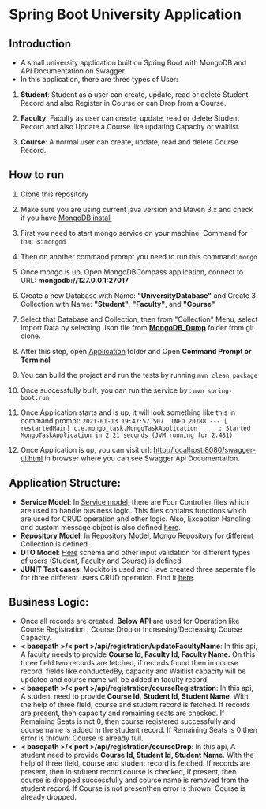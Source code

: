 
# Spring Boot University Application


## Introduction

 - A small university application built on Spring Boot with MongoDB and API Documentation on Swagger.
 - In this application, there are three types of User:
 
 1. **Student**: Student as a user can create, update, read or delete Student Record and also Register in Course or can Drop from a Course.
 
 2. **Faculty**: Faculty as user can create, update, read or delete Student Record and also Update a Course like updating Capacity or waitlist.
 
 3. **Course**: A normal user can create, update, read and delete Course Record.

## How to run

 1.  Clone this repository
 2.   Make sure you are using current java version and Maven 3.x and check if you have [MongoDB install](https://www.mongodb.com/try/download/community)
 3.  First you need to start mongo service on your machine. Command for that is: 
`mongod`
 4. Then on another command prompt you need to run this command: 
`mongo`
 5. Once mongo is up, Open MongoDBCompass application, connect to URL: **mongodb://127.0.0.1:27017**
 6. Create a new Database with Name: **"UniversityDatabase"** and Create 3 Collection with Name: **"Student"**, **"Faculty"**, and **"Course"**
 7.  Select that Database and Collection, then from "Collection" Menu, select Import Data by selecting Json file from [**MongoDB_Dump**](https://github.com/punitMashruwala/spring-boot-university-application/tree/master/Mongo_Dump) folder from git clone.
 8.  After this step, open [Application](https://github.com/punitMashruwala/spring-boot-university-application/tree/master/Application) folder and Open **Command Prompt or Terminal**
 9.   You can build the project and run the tests by running  `mvn clean package`
 10.  Once successfully built, you can run the service by :
```` mvn spring-boot:run ````
 11.  Once Application starts and is up, it will look something like this in command prompt:
  `2021-01-13 19:47:57.507  INFO 20788 --- [  restartedMain] c.e.mongo_task.MongoTaskApplication      : Started MongoTaskApplication in 2.21 seconds (JVM running for 2.481)`

 12. Once Application is up, you can visit url: [http://localhost:8080/swagger-ui.html](http://localhost:8080/swagger-ui.html) in browser where you can see Swagger Api Documentation.


## Application Structure:

 - **Service Model**: In [Service model,](https://github.com/punitMashruwala/spring-boot-university-application/tree/master/Application/src/main/java/com/example/mongo_task/resource) there are Four Controller files which are used to handle business logic. This files contains functions which are used for CRUD operation and other logic.
 Also, Exception Handling and custom message object is also defined [here](https://github.com/punitMashruwala/spring-boot-university-application/tree/master/Application/src/main/java/com/example/mongo_task/exception_handling).
 - **Repository Model**:  [In Repository Model](https://github.com/punitMashruwala/spring-boot-university-application/tree/master/Application/src/main/java/com/example/mongo_task/repository), Mongo Repository for different Collection is defined.
 - **DTO Model**: [Here](https://github.com/punitMashruwala/spring-boot-university-application/tree/master/Application/src/main/java/com/example/mongo_task/model) schema and other input validation for different types of users (Student, Faculty and Course) is defined.
 - **JUNIT Test cases**: Mockito is used and Have created three seperate file for three different users CRUD operation. Find it [here](https://github.com/punitMashruwala/spring-boot-university-application/tree/master/Application/src/test/java/com/example/mongo_task).
 

 ## Business Logic:
 - Once all records are created, **Below API** are used for Operation like Course Registration , Course Drop or Increasing/Decreasing Course Capacity.
 - **< basepath >/< port >/api/registration/updateFacultyName**:
 In this api, A faculty needs to provide **Course Id, Faculty Id, Faculty Name.** On this three field two records are fetched, if records found then in course record, fields like conductedBy, capacity and Waitlist capacity will be updated and course name will be added in faculty record.
 - **< basepath >/< port >/api/registration/courseRegistration**:
 In this api, A student need to provide **Course Id, Student Id, Student Name**. With the help of three field, course and student record is fetched. If records are present, then capacity and remaining seats are checked. If Remaining Seats is not 0, then course registered successfully and course name is added in the student record.  If Remaining Seats is 0 then error is thrown: Course is already full.
 - **< basepath >/< port >/api/registration/courseDrop**:
 In this api, A student need to provide **Course Id, Student Id, Student Name**. With the help of three field, course and student record is fetched. If records are present, then in stduent record course is checked, If present, then course is dropped successfully and course name is removed from the student record.  If Course is not presenthen error is thrown: Course is already dropped.
